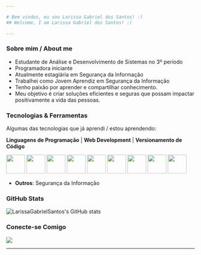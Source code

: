 ```yaml
---

# Bem vindos, eu sou Larissa Gabriel dos Santos! :)
## Welcome, I am Larissa Gabriel dos Santos! :)

---
```




### Sobre mim / About me
* Estudante de Análise e Desenvolvimento de Sistemas no 3º período
* Programadora iniciante
* Atualmente estagiária em Segurança da Informação
* Trabalhei como Jovem Aprendiz em Segurança da Informação
* Tenho paixão por aprender e compartilhar conhecimento.
* Meu objetivo é criar soluções eficientes e seguras que possam impactar positivamente a vida das pessoas.

### Tecnologias & Ferramentas
Algumas das tecnologias que já aprendi / estou aprendendo:

**Linguagens de Programação** | **Web Development** | **Versionamento de Código**
<div style="display: inline">
	<img width='50' height='50' src="https://cdn.jsdelivr.net/gh/devicons/devicon@latest/icons/python/python-original-wordmark.svg"/>
	<img width='50' height='50' src="https://cdn.jsdelivr.net/gh/devicons/devicon@latest/icons/html5/html5-original-wordmark.svg"/>
	<img width='50' height='50' src="https://cdn.jsdelivr.net/gh/devicons/devicon@latest/icons/css3/css3-original-wordmark.svg"/>
	<img width='50' height='50' src="https://cdn.jsdelivr.net/gh/devicons/devicon@latest/icons/php/php-original.svg"/>
	<img width='50' height='50' src="https://cdn.jsdelivr.net/gh/devicons/devicon@latest/icons/javascript/javascript-original.svg"/>
  <img width='50' height='50' src="https://cdn.jsdelivr.net/gh/devicons/devicon@latest/icons/angular/angular-original-wordmark.svg"/> 
  <img width='50' height='50' src="https://cdn.jsdelivr.net/gh/devicons/devicon@latest/icons/bootstrap/bootstrap-original-wordmark.svg"/> 
	<img width='50' height='50' src="https://cdn.jsdelivr.net/gh/devicons/devicon@latest/icons/arduino/arduino-original-wordmark.svg"/>   
	<img width='50' height='50' src="https://cdn.jsdelivr.net/gh/devicons/devicon@latest/icons/git/git-original.svg"/>
</div>

- **Outros**: Segurança da Informação

### GitHub Stats
![LarissaGabrielSantos's GitHub stats](https://github-readme-stats.vercel.app/api?username=LarissaGabrielSantos&show_icons=true&theme=dracula)

### Conecte-se Comigo
<a href="https://www.linkedin.com/in/larissa-gabriel-dos-santos/"><img src="https://img.shields.io/badge/linkedin-%230077B5.svg?style=for-the-badge&logo=linkedin&logoColor=white"></a>

---
